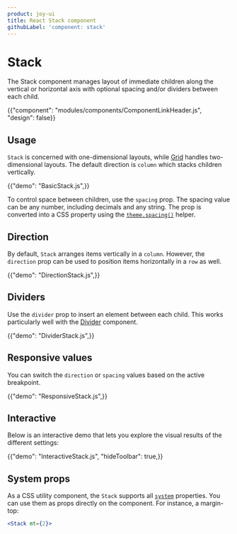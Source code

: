 ```yaml
---
product: joy-ui
title: React Stack component
githubLabel: 'component: stack'
---
```


# Stack

<p class="description">The Stack component manages layout of immediate children along the vertical or horizontal axis with optional spacing and/or dividers between each child.</p>

{{"component": "modules/components/ComponentLinkHeader.js", "design": false}}

## Usage

`Stack` is concerned with one-dimensional layouts, while [Grid](/joy-ui/react-grid/) handles two-dimensional layouts. The default direction is `column` which stacks children vertically.

{{"demo": "BasicStack.js",}}

To control space between children, use the `spacing` prop.
The spacing value can be any number, including decimals and any string.
The prop is converted into a CSS property using the [`theme.spacing()`](/material-ui/customization/spacing/) helper.

## Direction

By default, `Stack` arranges items vertically in a `column`.
However, the `direction` prop can be used to position items horizontally in a `row` as well.

{{"demo": "DirectionStack.js",}}

## Dividers

Use the `divider` prop to insert an element between each child. This works particularly well with the [Divider](/joy-ui/react-divider/) component.

{{"demo": "DividerStack.js",}}

## Responsive values

You can switch the `direction` or `spacing` values based on the active breakpoint.

{{"demo": "ResponsiveStack.js",}}

## Interactive

Below is an interactive demo that lets you explore the visual results of the different settings:

{{"demo": "InteractiveStack.js", "hideToolbar": true,}}

## System props

As a CSS utility component, the `Stack` supports all [`system`](/system/properties/) properties. You can use them as props directly on the component.
For instance, a margin-top:

```jsx
<Stack mt={2}>
```
